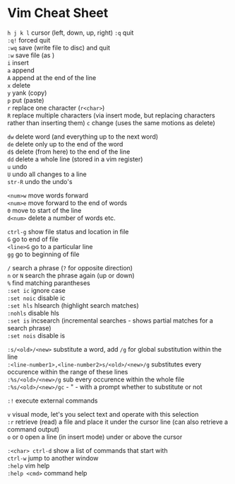 # Vim Cheat Sheet

`h j k l`	cursor  (left, down, up, right)
`:q`	quit  
`:q!`	forced quit  
`:wq`	save (write file to disc) and quit  
`:w`	save file (as <filename>)  
`i`	insert  
`a`	append  
`A`	append at the end of the line  
`x`	delete  
`y`	yank (copy)  
`p`	put (paste)  
`r`	replace one character (`r<char>`)  
`R`	replace multiple characters (via insert mode, but replacing characters rather than inserting them)
`c`	change (uses the same motions as delete)  
  
`dw`	delete word (and everything up to the next word)  
`de`	delete only up to the end of the word  
`d$`	delete (from here) to the end of the line  
`dd`	delete a whole line (stored in a vim register)  
`u`	  undo  
`U`	  undo all changes to a line  
`str-R`	undo the undo's  
  
`<num>w`	move <num> words forward  
`<num>e`	move forward to the end of <num> words  
`0`	      move to start of the line  
`d<num>`	delete a number of words etc.  
  
`ctrl-g`	show file status and location in file  
`G`	go to end of file  
`<line>G`	go to a particular line   
`gg`	go to beginning of file  

`/`		search a phrase (`?` for opposite direction)  
`n` or `N`		search the phrase again (up or down)  
`%`		find matching parantheses  
`:set ic`		ignore case  
`:set noic`	disable ic  
`:set hls`	hlsearch (highlight search matches)  
`:nohls`		disable hls  
`:set is`		incsearch (incremental searches - shows partial matches for a search phrase)  
`:set nois`	disable  is
  
`:s/<old>/<new>`		substitute a word, add `/g` for global substitution within the line  
`:<line-number1>,<line-number2>s/<old>/<new>/g`	substitutes every occurence within the range of these lines  
`:%s/<old>/<new>/g`	sub every occurence within the whole file  
`:%s/<old>/<new>/gc`	- " - with a prompt whether to substitute or not  
  
`:!`	execute external commands  
  
`v`	visual mode, let's you select text and operate with this selection  
`:r`	retrieve (read) a file and place it under the cursor line (can also retrieve a command output)  
`o` or `O`	open a line (in insert mode) under or above the cursor  
  
`:<char> ctrl-d`	show a list of commands that start with <char>  
`ctrl-w`		jump to another window  
`:help`		vim help  
`:help <cmd>`	command help  